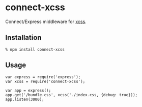 # connect-xcss

Connect/Express middleware for [xcss][].

## Installation

    % npm install connect-xcss

## Usage

    var express = require('express');
    var xcss = require('connect-xcss');

    var app = express();
    app.get('/bundle.css', xcss('./index.css, {debug: true}));
    app.listen(3000);

[xcss]: https://github.com/andreypopp/xcss
